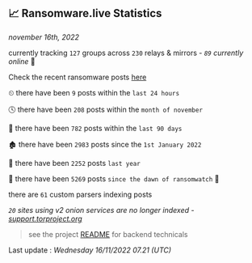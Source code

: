
## 📈 Ransomware.live Statistics
_november 16th, 2022_

currently tracking `127` groups across `230` relays & mirrors - _`89` currently online_ 📡

Check the recent ransomware posts [here](https://www.ransomware.live/#/recentposts)


⏲ there have been `9` posts within the `last 24 hours`

🕓 there have been `208` posts within the `month of november`

📅 there have been `782` posts within the `last 90 days`

🏚 there have been `2983` posts since the `1st January 2022`

🚀 there have been `2252` posts `last year`

🦕 there have been `5269` posts `since the dawn of ransomwatch` 🐣

there are `61` custom parsers indexing posts

_`20` sites using v2 onion services are no longer indexed - [support.torproject.org](https://support.torproject.org/onionservices/v2-deprecation/)_

> see the project [README](https://github.com/jmousqueton/ransomwatch#readme) for backend technicals



Last update : _Wednesday 16/11/2022 07.21 (UTC)_


